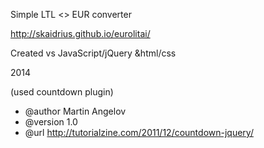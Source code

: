 Simple LTL <> EUR converter

http://skaidrius.github.io/eurolitai/

Created vs JavaScript/jQuery &html/css

2014

(used  countdown plugin)
 * @author		Martin Angelov
 * @version 	1.0
 * @url			http://tutorialzine.com/2011/12/countdown-jquery/
